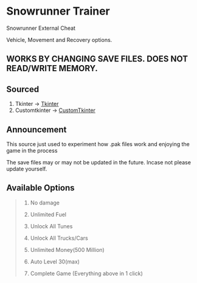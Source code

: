 # Snowrunner Trainer
Snowrunner External Cheat


Vehicle, Movement and Recovery options.

## WORKS BY CHANGING SAVE FILES. DOES NOT READ/WRITE MEMORY.

## Sourced
1. Tkinter -> [Tkinter](https://docs.python.org/3/library/tkinter.html) 
2. Customtkinter -> [CustomTkinter](https://github.com/TomSchimansky/CustomTkinter) 

## Announcement

This source just used to experiment how .pak files work and enjoying the game in the process

The save files may or may not be updated in the future. Incase not please update yourself.

## Available Options

> 1. No damage
>
> 2. Unlimited Fuel
>
> 3. Unlock All Tunes
>
> 4. Unlock All Trucks/Cars
>
> 5. Unlimited Money(500 Million)
>
> 6. Auto Level 30(max)
>
> 7. Complete Game (Everything above in 1 click)
